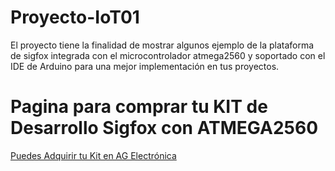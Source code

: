 # Proyecto-IoT01
El proyecto tiene la finalidad de mostrar algunos ejemplo de la plataforma de sigfox integrada con el microcontrolador atmega2560 y soportado con el IDE de Arduino para una mejor implementación en tus proyectos.
# Pagina para comprar tu KIT de Desarrollo Sigfox con ATMEGA2560
[Puedes Adquirir tu Kit en AG Electrónica](https://agelectronica.com/?merca=IOT,SIGFOX)
